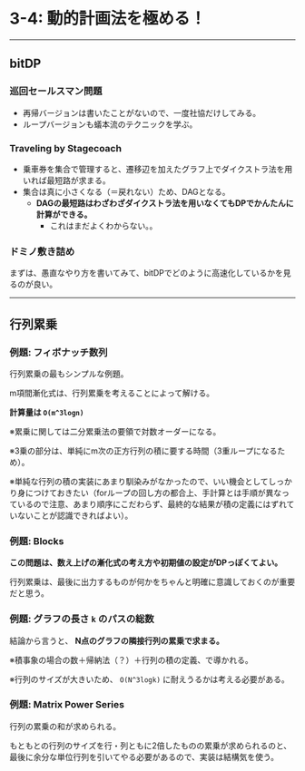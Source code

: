 # 3-4: 動的計画法を極める！

---

## bitDP

### 巡回セールスマン問題

- 再帰バージョンは書いたことがないので、一度社協だけしてみる。
- ループバージョンも蟻本流のテクニックを学ぶ。

### Traveling by Stagecoach

- 乗車券を集合で管理すると、遷移辺を加えたグラフ上でダイクストラ法を用いれば最短路が求まる。
- 集合は真に小さくなる（＝戻れない）ため、DAGとなる。
  - **DAGの最短路はわざわざダイクストラ法を用いなくてもDPでかんたんに計算ができる。**
    - これはまだよくわからない。。

### ドミノ敷き詰め

まずは、愚直なやり方を書いてみて、bitDPでどのように高速化しているかを見るのが良い。

---

## 行列累乗

### 例題: フィボナッチ数列

行列累乗の最もシンプルな例題。

m項間漸化式は、行列累乗を考えることによって解ける。

**計算量は `O(m^3logn)`**

※累乗に関しては二分累乗法の要領で対数オーダーになる。

※3乗の部分は、単純にm次の正方行列の積に要する時間（3重ループになるため）。

※単純な行列の積の実装にあまり馴染みがなかったので、いい機会としてしっかり身につけておきたい（forループの回し方の都合上、手計算とは手順が異なっているので注意、あまり順序にこだわらず、最終的な結果が積の定義にはずれていないことが認識できればよい）。

### 例題: Blocks

**この問題は、数え上げの漸化式の考え方や初期値の設定がDPっぽくてよい。**

行列累乗は、最後に出力するものが何かをちゃんと明確に意識しておくのが重要だと思う。
### 例題: グラフの長さ `k` のパスの総数

結論から言うと、 **N点のグラフの隣接行列の累乗で求まる。**

※積事象の場合の数＋帰納法（？）＋行列の積の定義、で導かれる。

※行列のサイズが大きいため、 `O(N^3logk)` に耐えうるかは考える必要がある。

### 例題: Matrix Power Series

行列の累乗の和が求められる。

もともとの行列のサイズを行・列ともに2倍したものの累乗が求められるのと、
最後に余分な単位行列を引いてやる必要があるので、実装は結構気を使う。

